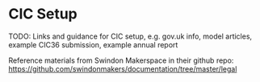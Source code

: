 # CIC Setup

TODO: Links and guidance for CIC setup, e.g. gov.uk info, model articles, example CIC36 submission, example annual report

Reference materials from Swindon Makerspace in their github repo:  https://github.com/swindonmakers/documentation/tree/master/legal
